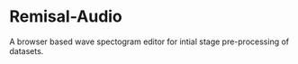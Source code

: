 # Remisal-Audio
A browser based wave spectogram editor for intial stage pre-processing of datasets. 
